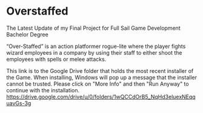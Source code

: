 # Overstaffed
The Latest Update of my Final Project for Full Sail Game Development Bachelor Degree

“Over-Staffed” is an action platformer rogue-lite where the player fights wizard employees in a company by using their staff to either shoot the employees with spells or melee attacks.

This link is to the Google Drive folder that holds the most recent installer of the Game. When installing, Windows will pop up a message that the installer cannot be trusted. 
Please click on "More Info" and then "Run Anyway" to continue with the installation. 
https://drive.google.com/drive/u/0/folders/1wQCCdOrB5_NqHd3eluexNEqquavGs-3g
